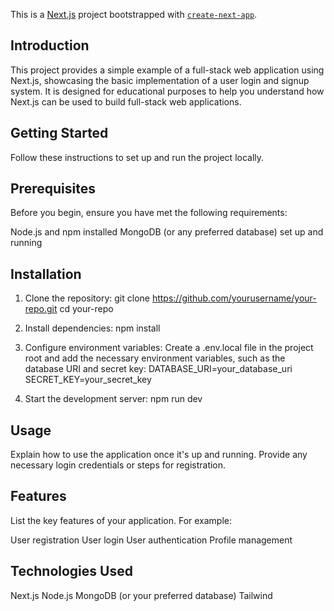 This is a [Next.js](https://nextjs.org/) project bootstrapped with [`create-next-app`](https://github.com/vercel/next.js/tree/canary/packages/create-next-app).

## Introduction

This project provides a simple example of a full-stack web application using Next.js, showcasing the basic implementation of a user login and signup system. It is designed for educational purposes to help you understand how Next.js can be used to build full-stack web applications.

## Getting Started

Follow these instructions to set up and run the project locally.

## Prerequisites

Before you begin, ensure you have met the following requirements:

Node.js and npm installed
MongoDB (or any preferred database) set up and running

## Installation

1. Clone the repository: git clone https://github.com/yourusername/your-repo.git
                         cd your-repo
2. Install dependencies: npm install

3. Configure environment variables: Create a .env.local file in the project root and add the necessary environment  variables, such as the database URI and secret key: DATABASE_URI=your_database_uri
                                                    SECRET_KEY=your_secret_key

4. Start the development server: npm run dev


## Usage

Explain how to use the application once it's up and running. Provide any necessary login credentials or steps for registration.

## Features

List the key features of your application. For example:

User registration
User login
User authentication
Profile management

## Technologies Used
Next.js
Node.js
MongoDB (or your preferred database)
Tailwind
